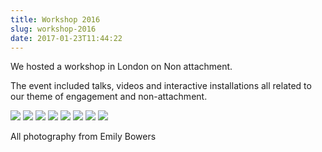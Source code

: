 ```yaml
---
title: Workshop 2016
slug: workshop-2016
date: 2017-01-23T11:44:22
---
```


We hosted a workshop in London on Non attachment.

The event included talks, videos and interactive installations all related to our theme of engagement and non-attachment.


<img src="/images/workshop_2016/14955880_10154872251446833_2028088111587080529_n.jpg">
<img src="/images/workshop_2016/14962803_10154872277401833_8909665618017030992_n.jpg">
<img src="/images/workshop_2016/14963151_10154872252471833_5120370116067049677_n.jpg">
<img src="/images/workshop_2016/14980801_10154872259396833_4949749333592479117_n.jpg">
<img src="/images/workshop_2016/15032267_10154872247281833_7420434810412898381_n.jpg">
<img src="/images/workshop_2016/15037107_10154872253131833_1198355306566304979_n.jpg">
<img src="/images/workshop_2016/15037241_10154872281231833_3263031398326015810_n.jpg">
<img src="/images/workshop_2016/15073315_10154872254161833_657001434965405497_n.jpg">


All photography from Emily Bowers
